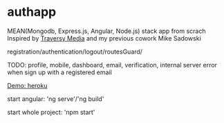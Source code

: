 # authapp

MEAN(Mongodb, Express.js, Angular, Node.js) stack app from scrach
Inspired by [Traversy Media](https://www.youtube.com/watch?v=uONz0lEWft0&list=PLillGF-RfqbZMNtaOXJQiDebNXjVapWPZ) and my previous cowork Mike Sadowski

registration/authentication/logout/routesGuard/

TODO: profile, mobile, dashboard, email, verification, 
internal server error when sign up with a registered email


[Demo: heroku](https://lit-shelf-77615.herokuapp.com/)

start angular: 'ng serve'/'ng build'

start whole project: 'npm start'
